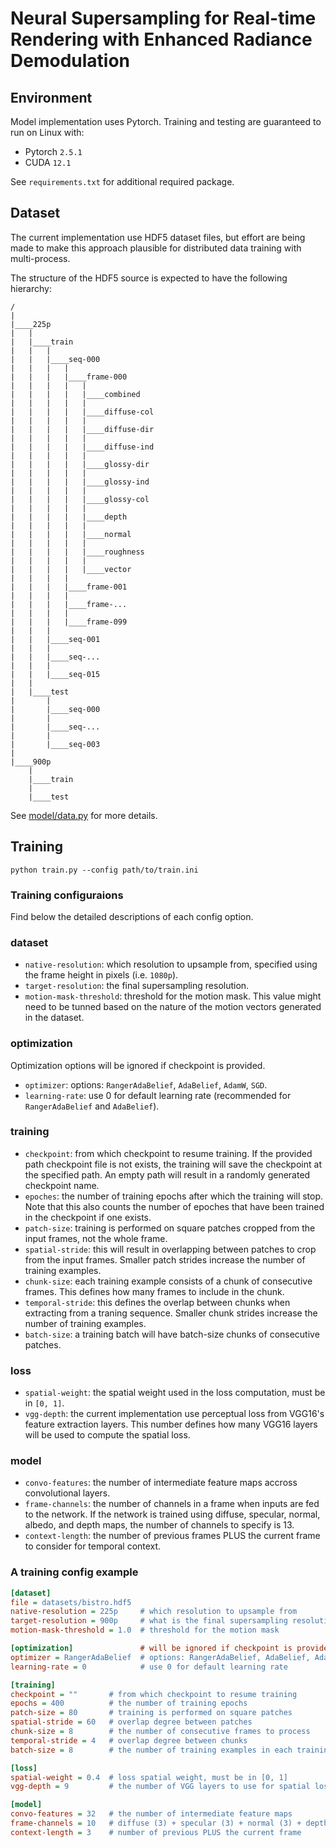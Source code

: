 # Neural Supersampling for Real-time Rendering with Enhanced Radiance Demodulation

## Environment
Model implementation uses Pytorch. Training and testing are guaranteed to run on Linux with:
- Pytorch `2.5.1`
- CUDA `12.1`

See `requirements.txt` for additional required package.

## Dataset
The current implementation use HDF5 dataset files, but effort are being made to make this approach plausible for
distributed data training with multi-process.

The structure of the HDF5 source is expected to have the following hierarchy:

```
/
|
|____225p
|   |
|   |____train
|   |   |
|   |   |____seq-000
|   |   |   |
|   |   |   |____frame-000
|   |   |   |   |
|   |   |   |   |____combined
|   |   |   |   |
|   |   |   |   |____diffuse-col
|   |   |   |   |
|   |   |   |   |____diffuse-dir
|   |   |   |   |
|   |   |   |   |____diffuse-ind
|   |   |   |   |
|   |   |   |   |____glossy-dir
|   |   |   |   |
|   |   |   |   |____glossy-ind
|   |   |   |   |
|   |   |   |   |____glossy-col
|   |   |   |   |
|   |   |   |   |____depth
|   |   |   |   |
|   |   |   |   |____normal
|   |   |   |   |
|   |   |   |   |____roughness
|   |   |   |   |
|   |   |   |   |____vector
|   |   |   |
|   |   |   |____frame-001
|   |   |   |
|   |   |   |____frame-...
|   |   |   |
|   |   |   |____frame-099
|   |   |
|   |   |____seq-001
|   |   |
|   |   |____seq-...
|   |   |
|   |   |____seq-015
|   |
|   |____test
|       |
|       |____seq-000
|       |
|       |____seq-...
|       |
|       |____seq-003
|
|____900p
    |
    |____train
    |
    |____test
```

See [model/data.py](https://github.com/ndming/NSRT/blob/main/model/data.py) for more details.

## Training

```
python train.py --config path/to/train.ini
```

### Training configuraions
Find below the detailed descriptions of each config option.

### dataset
- `native-resolution`: which resolution to upsample from, specified using the frame height in pixels (i.e. `1080p`).
- `target-resolution`: the final supersampling resolution.
- `motion-mask-threshold`: threshold for the motion mask. This value might need to be tunned based on the nature of the
motion vectors generated in the dataset.

### optimization
Optimization options will be ignored if checkpoint is provided.
- `optimizer`: options: `RangerAdaBelief`, `AdaBelief`, `AdamW`, `SGD`.
- `learning-rate`: use 0 for default learning rate (recommended for `RangerAdaBelief` and `AdaBelief`).

### training
- `checkpoint`: from which checkpoint to resume training. If the provided path checkpoint file is not exists, the training
will save the checkpoint at the specified path. An empty path will result in a randomly generated checkpoint name.
- `epoches`: the number of training epochs after which the training will stop. Note that this also counts the number of 
epoches that have been trained in the checkpoint if one exists.
- `patch-size`: training is performed on square patches cropped from the input frames, not the whole frame.
- `spatial-stride`: this will result in overlapping between patches to crop from the input frames. Smaller patch strides 
increase the number of training examples.
- `chunk-size`: each training example consists of a chunk of consecutive frames. This defines how many frames to include
in the chunk.
- `temporal-stride`: this defines the overlap between chunks when extracting from a traning sequence. Smaller chunk
strides increase the number of training examples.
- `batch-size`: a training batch will have batch-size chunks of consecutive patches.

### loss
- `spatial-weight`: the spatial weight used in the loss computation, must be in `[0, 1]`.
- `vgg-depth`: the current implementation use perceptual loss from VGG16's feature extraction layers. This number defines
how many VGG16 layers will be used to compute the spatial loss.

### model
- `convo-features`: the number of intermediate feature maps accross convolutional layers.
- `frame-channels`: the number of channels in a frame when inputs are fed to the network. If the network is trained 
using diffuse, specular, normal, albedo, and depth maps, the number of channels to specify is 13.
- `context-length`: the number of previous frames PLUS the current frame to consider for temporal context.

### A training config example
```ini
[dataset]
file = datasets/bistro.hdf5
native-resolution = 225p     # which resolution to upsample from
target-resolution = 900p     # what is the final supersampling resolution
motion-mask-threshold = 1.0  # threshold for the motion mask

[optimization]               # will be ignored if checkpoint is provided
optimizer = RangerAdaBelief  # options: RangerAdaBelief, AdaBelief, AdamW, SGD
learning-rate = 0            # use 0 for default learning rate

[training]
checkpoint = ""       # from which checkpoint to resume training
epochs = 400          # the number of training epochs
patch-size = 80       # training is performed on square patches
spatial-stride = 60   # overlap degree between patches
chunk-size = 8        # the number of consecutive frames to process
temporal-stride = 4   # overlap degree between chunks
batch-size = 8        # the number of training examples in each training batch

[loss]
spatial-weight = 0.4  # loss spatial weight, must be in [0, 1]
vgg-depth = 9         # the number of VGG layers to use for spatial loss

[model]
convo-features = 32   # the number of intermediate feature maps
frame-channels = 10   # diffuse (3) + specular (3) + normal (3) + depth (1)
context-length = 3    # number of previous PLUS the current frame
```

